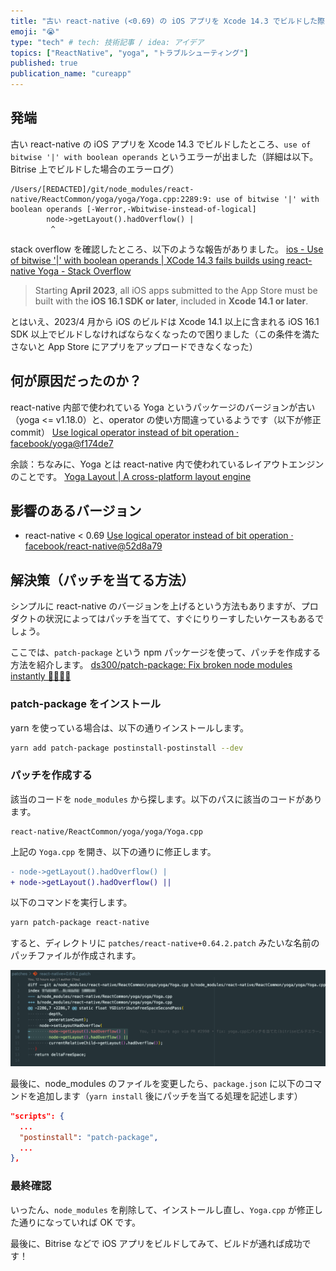 ```yaml
---
title: "古い react-native (<0.69) の iOS アプリを Xcode 14.3 でビルドした際に発生するエラーの解消方法"
emoji: "😭"
type: "tech" # tech: 技術記事 / idea: アイデア
topics: ["ReactNative", "yoga", "トラブルシューティング"]
published: true
publication_name: "cureapp"
---
```


## 発端

古い react-native の iOS アプリを Xcode 14.3 でビルドしたところ、`use of bitwise '|' with boolean operands` というエラーが出ました（詳細は以下。Bitrise 上でビルドした場合のエラーログ）

```
/Users/[REDACTED]/git/node_modules/react-native/ReactCommon/yoga/yoga/Yoga.cpp:2289:9: use of bitwise '|' with boolean operands [-Werror,-Wbitwise-instead-of-logical]
        node->getLayout().hadOverflow() |
         ^
```

stack overflow を確認したところ、以下のような報告がありました。
[ios - Use of bitwise '|' with boolean operands | XCode 14.3 fails builds using react-native Yoga - Stack Overflow](https://stackoverflow.com/questions/75897834/use-of-bitwise-with-boolean-operands-xcode-14-3-fails-builds-using-react-n)

> Starting **April 2023**, all iOS apps submitted to the App Store must be built with the **iOS 16.1 SDK or later**, included in **Xcode 14.1 or later**.

とはいえ、2023/4 月から iOS のビルドは Xcode 14.1 以上に含まれる iOS 16.1 SDK 以上でビルドしなければならなくなったので困りました（この条件を満たさないと App Store にアプリをアップロードできなくなった）

## 何が原因だったのか？

react-native 内部で使われている Yoga というパッケージのバージョンが古い（yoga <= v1.18.0）と、operator の使い方間違っているようです（以下が修正 commit）
[Use logical operator instead of bit operation · facebook/yoga@f174de7](https://github.com/facebook/yoga/commit/f174de70afdde2492e8677bd0e716eb41bf64469)

余談：ちなみに、Yoga とは react-native 内で使われているレイアウトエンジンのことです。
[Yoga Layout | A cross-platform layout engine](https://yogalayout.com/)

## 影響のあるバージョン

- react-native < 0.69
  [Use logical operator instead of bit operation · facebook/react-native@52d8a79](https://github.com/facebook/react-native/commit/52d8a797e7a6be3fa472f323ceca4814a28ef596)

## 解決策（パッチを当てる方法）

シンプルに react-native のバージョンを上げるという方法もありますが、プロダクトの状況によってはパッチを当てて、すぐにりりーすしたいケースもあるでしょう。

ここでは、`patch-package` という npm パッケージを使って、パッチを作成する方法を紹介します。
[ds300/patch-package: Fix broken node modules instantly 🏃🏽‍♀️💨](https://github.com/ds300/patch-package#set-up)

### patch-package をインストール

yarn を使っている場合は、以下の通りインストールします。

```bash
yarn add patch-package postinstall-postinstall --dev
```

### パッチを作成する

該当のコードを `node_modules` から探します。以下のパスに該当のコードがあります。

```
react-native/ReactCommon/yoga/yoga/Yoga.cpp
```

上記の `Yoga.cpp` を開き、以下の通りに修正します。

```diff
- node->getLayout().hadOverflow() |
+ node->getLayout().hadOverflow() ||
```

以下のコマンドを実行します。

```bash
yarn patch-package react-native
```

すると、ディレクトリに `patches/react-native+0.64.2.patch` みたいな名前のパッチファイルが作成されます。

![](/images/react-native-troubleshooting-yoga/patch_img.png)

最後に、node_modules のファイルを変更したら、`package.json` に以下のコマンドを追加します（`yarn install` 後にパッチを当てる処理を記述します）

```json
"scripts": {
  ...
  "postinstall": "patch-package",
  ...
},
```

### 最終確認

いったん、`node_modules` を削除して、インストールし直し、`Yoga.cpp` が修正した通りになっていれば OK です。

最後に、Bitrise などで iOS アプリをビルドしてみて、ビルドが通れば成功です！
